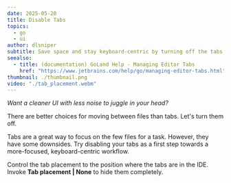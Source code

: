 ```yaml
---
date: 2025-05-20
title: Disable Tabs
topics:
  - go
  - ui
author: dlsniper
subtitle: Save space and stay keyboard-centric by turning off the tabs.
seealso:
  - title: (documentation) GoLand Help - Managing Editor Tabs
    href: "https://www.jetbrains.com/help/go/managing-editor-tabs.html"
thumbnail: ./thumbnail.png
video: "./tab_placement.webm"
---
```


_Want a cleaner UI with less noise to juggle in your head?_

There are better choices for moving between files than tabs. Let's turn them off.

Tabs are a great way to focus on the few files for a task. However, they have some downsides. Try disabling your tabs as a first step towards a more-focused, keyboard-centric workflow.

Control the tab placement to the position where the tabs are in the IDE. Invoke **Tab placement | None** to hide them completely.
